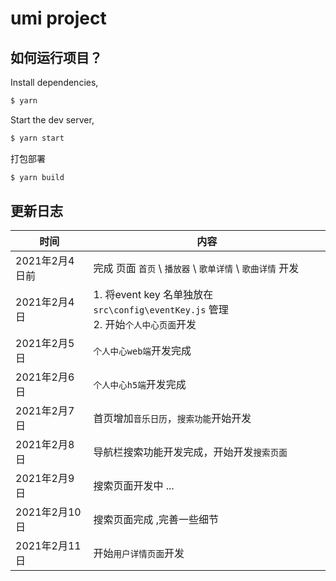 # umi project



## 如何运行项目？

Install dependencies,

```bash
$ yarn
```

Start the dev server,


```bash
$ yarn start
```


打包部署

```bash
$ yarn build 
```



## 更新日志

|  时间 | 内容  |
| ------------ | ------------ |
|  2021年2月4日前  |  完成 页面 `首页` \ `播放器`  \ `歌单详情` \  `歌曲详情` 开发|
|  2021年2月4日  | 1. 将event key 名单独放在 `src\config\eventKey.js` 管理 <br> 2. 开始`个人中心页面`开发 |
|  2021年2月5日  | `个人中心web端`开发完成 |
|  2021年2月6日  | `个人中心h5端`开发完成 |
|  2021年2月7日  | 首页增加`音乐日历`，`搜索功能`开始开发 |
|  2021年2月8日  | 导航栏搜索功能开发完成，开始开发`搜索页面` |
|  2021年2月9日  | 搜索页面开发中 ... |
|  2021年2月10日  | 搜索页面完成 ,完善一些细节|
|  2021年2月11日  | 开始`用户详情页面`开发 |